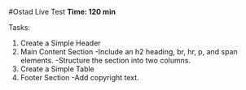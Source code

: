#Ostad Live Test
**Time: 120 min**

Tasks:
1. Create a Simple Header
2. Main Content Section
-Include an h2 heading, br, hr, p, and span elements.
-Structure the section into two columns.
3. Create a Simple Table
4. Footer Section
-Add copyright text.
